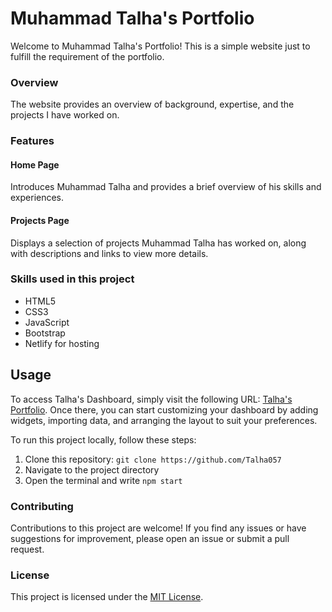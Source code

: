 # Muhammad Talha's Portfolio

Welcome to Muhammad Talha's Portfolio! This is a simple website just to fulfill the requirement of the portfolio.

### Overview

The website provides an overview of background, expertise, and the projects I have worked on.

### Features

#### Home Page

Introduces Muhammad Talha and provides a brief overview of his skills and experiences.

#### Projects Page

Displays a selection of projects Muhammad Talha has worked on, along with descriptions and links to view more details.

### Skills used in this project

- HTML5
- CSS3
- JavaScript
- Bootstrap
- Netlify for hosting

## Usage

To access Talha's Dashboard, simply visit the following URL: [Talha's Portfolio](https://muhammadtalhadeveloper.netlify.app/). Once there, you can start customizing your dashboard by adding widgets, importing data, and arranging the layout to suit your preferences.

To run this project locally, follow these steps:

1. Clone this repository: `git clone https://github.com/Talha057`
2. Navigate to the project directory
3. Open the terminal and write `npm start`

### Contributing

Contributions to this project are welcome! If you find any issues or have suggestions for improvement, please open an issue or submit a pull request.

### License

This project is licensed under the [MIT License](LICENSE).
